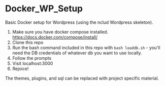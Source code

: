 # Docker_WP_Setup

Basic Docker setup for Wordpress (using the nclud Wordpress skeleton).

1. Make sure you have docker compose installed. https://docs.docker.com/compose/install/
2. Clone this repo
3. Run the bash command included in this repo with `bash loaddb.sh` - you'll need the DB credentials of whatever db you want to use locally.
4. Follow the prompts
5. Visit localhost:3000
6. Rejoice!

The themes, plugins, and sql can be replaced with project specific material.
